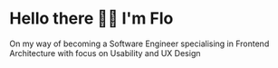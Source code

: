 # Hello there 🏻🌻  I'm Flo 

On my way of becoming a Software Engineer specialising in Frontend Architecture with focus on Usability and UX Design
